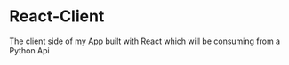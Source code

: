 # React-Client

The client side of my App built with React which will be consuming from a Python Api
